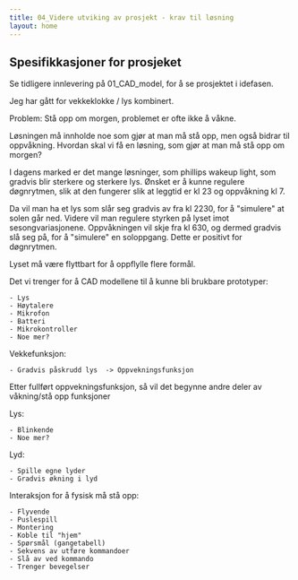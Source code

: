 ```yaml
---
title: 04_Videre utviking av prosjekt - krav til løsning
layout: home
---
```


## Spesifikkasjoner for prosjeket

Se tidligere innlevering på 01_CAD_model, for å se prosjektet i idefasen.

Jeg har gått for vekkeklokke / lys kombinert.

Problem:
Stå opp om morgen, problemet er ofte ikke å våkne.

Løsningen må innholde noe som gjør at man må stå opp, men også bidrar til oppvåkning.
Hvordan skal vi få en løsning, som gjør at man må stå opp om morgen?

I dagens marked er det mange løsninger, som phillips wakeup light, som gradvis blir sterkere og sterkere lys.
Ønsket er å kunne regulere døgnrytmen, slik at den fungerer slik at leggtid er kl 23 og oppvåkning kl 7.

Da vil man ha et lys som slår seg gradvis av fra kl 2230, for å "simulere" at solen går ned. Videre vil man regulere styrken på lyset imot sesongvariasjonene. Oppvåkningen vil skje fra kl 630, og dermed gradvis slå seg på, for å "simulere" en soloppgang.
Dette er positivt for døgnrytmen.

Lyset må være flyttbart for å oppflylle flere formål.

Det vi trenger for å CAD modellene til å kunne bli brukbare prototyper:


    - Lys
    - Høytalere
    - Mikrofon
    - Batteri
    - Mikrokontroller
    - Noe mer? 

Vekkefunksjon:


    - Gradvis påskrudd lys  -> Oppvekningsfunksjon

Etter fullført oppvekningsfunksjon, så vil det begynne andre deler av våkning/stå opp funksjoner

Lys:


    - Blinkende
    - Noe mer? 

Lyd: 


    - Spille egne lyder
    - Gradvis økning i lyd

Interaksjon for å fysisk må stå opp:


    - Flyvende
    - Puslespill
    - Montering
    - Koble til "hjem"
    - Spørsmål (gangetabell)
    - Sekvens av utføre kommandoer
    - Slå av ved kommando
    - Trenger bevegelser


